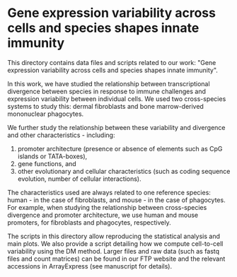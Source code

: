 Gene expression variability across cells and species shapes innate immunity
===========================================================================

This directory contains data files and scripts related to our work: 
"Gene expression variability across cells and species shapes innate immunity".

In this work, we have studied the relationship between transcriptional divergence
between species in response to immune challenges and expression variability between
individual cells.  We used two cross-species systems to study this: dermal fibroblasts
and bone marrow-derived mononuclear phagocytes.

We further study the relationship between these variability and divergence and other
characteristics - including: 
1. promoter architecture (presence or absence of elements such as CpG islands or TATA-boxes),
2. gene functions, and 
3. other evolutionary and cellular characteristics (such as coding sequence evolution, number of cellular interactions).

The characteristics used are always related to one reference species: human - in the case of
fibroblasts, and mouse - in the case of phagocytes. For example, when studying the relationship
between cross-species divergence and promoter architecture, we use human and mouse promoters,
for fibroblasts and phagocytes, respectively.

The scripts in this directory allow reproducing the statistical analysis and main plots.
We also provide a script detailing how we compute cell-to-cell variability using the DM method.
Larger files and raw data (such as fastq files and count matrices) can be found in our
FTP website and the relevant accessions in ArrayExpress (see manuscript for details).
